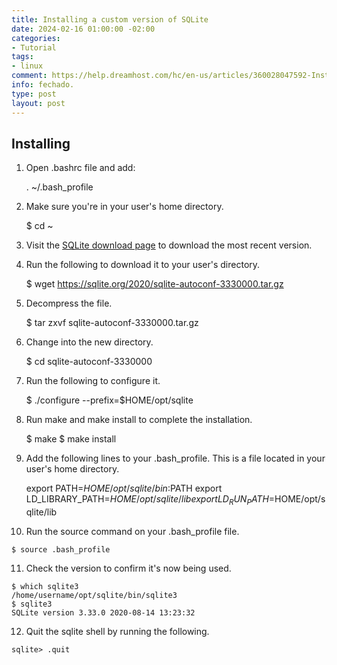 ```yaml
---
title: Installing a custom version of SQLite
date: 2024-02-16 01:00:00 -02:00
categories:
- Tutorial
tags:
- linux
comment: https://help.dreamhost.com/hc/en-us/articles/360028047592-Installing-a-custom-version-of-SQLite3
info: fechado.
type: post
layout: post
---
```


Installing
----------

1.  Open .bashrc file and add:

    . ~/.bash_profile

2.  Make sure you're in your user's home directory.
    
    $ cd ~
    
3.  Visit the [SQLite download page]("https://sqlite.org/download.html") to download the most recent version.

4.  Run the following to download it to your user's directory.
    
    $ wget https://sqlite.org/2020/sqlite-autoconf-3330000.tar.gz
    
5.  Decompress the file.
    
    $ tar zxvf sqlite-autoconf-3330000.tar.gz
    
6.  Change into the new directory.
    
    $ cd sqlite-autoconf-3330000
    
7.  Run the following to configure it.
    
    $ ./configure --prefix=$HOME/opt/sqlite
    
8.  Run make and make install to complete the installation.
    
    $ make
    $ make install
    
9.  Add the following lines to your .bash_profile. This is a file located in your user's home directory.
    
    export PATH=$HOME/opt/sqlite/bin:$PATH
    export LD_LIBRARY_PATH=$HOME/opt/sqlite/lib
    export LD_RUN_PATH=$HOME/opt/sqlite/lib
    
10.  Run the source command on your .bash_profile file.
    
    $ source .bash_profile
    
11.  Check the version to confirm it's now being used.
    
    $ which sqlite3
    /home/username/opt/sqlite/bin/sqlite3
    $ sqlite3
    SQLite version 3.33.0 2020-08-14 13:23:32
    
12.  Quit the sqlite shell by running the following.
    
    sqlite> .quit
